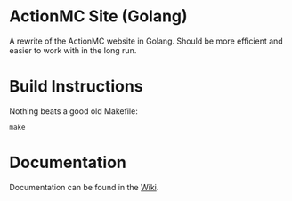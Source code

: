 # ActionMC Site (Golang)

A rewrite of the ActionMC website in Golang. Should be more efficient and easier to work with in the long run.

# Build Instructions
Nothing beats a good old Makefile:
```
make
```

# Documentation
Documentation can be found in the [Wiki](https://git.dsrt-int.net/actionmc/actionmc-site-go/wiki/Home).
